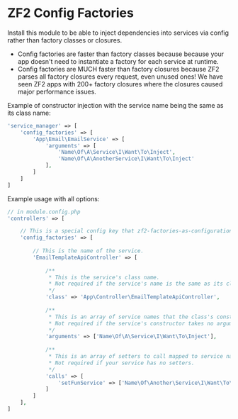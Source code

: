 ZF2 Config Factories
======
Install this module to be able to inject dependencies into services via config rather than factory classes or closures.

* Config factories are faster than factory classes because because your app doesn't need to instantiate a factory for each service at runtime.
* Config factories are MUCH faster than factory closures because ZF2 parses all factory closures every request, even unused ones! We have seen ZF2 apps with 200+ factory closures where the closures caused major performance issues.

Example of constructor injection with the service name being the same as its class name:
```php
'service_manager' => [
    'config_factories' => [
        'App\Email\EmailService' => [
            'arguments' => [
                'Name\Of\A\Service\I\Want\To\Inject',
                'Name\Of\A\AnotherService\I\Want\To\Inject'
            ],
        ]
    ]
]
```

Example usage with all options:
```php
// in module.config.php
'controllers' => [

    // This is a special config key that zf2-factories-as-configuration reads.
    'config_factories' => [
    
        // This is the name of the service.
        'EmailTemplateApiController' => [
        
            /**
             * This is the service's class name.
             * Not required if the service's name is the same as its class name.
             */
            'class' => 'App\Controller\EmailTemplateApiController',
            
            /**
             * This is an array of service names that the class's constructor takes.
             * Not required if the service's constructor takes no arguments.
             */
            'arguments' => ['Name\Of\A\Service\I\Want\To\Inject'],
            
            /** 
             * This is an array of setters to call mapped to service names to inject into each setter.
             * Not required if your service has no setters.
             */ 
            'calls' => [
                'setFunService' => ['Name\Of\Another\Service\I\Want\To\Inject']
            ]
        ]
    ],
]
```
